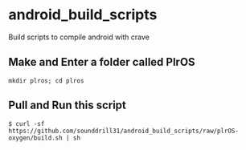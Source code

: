 # android_build_scripts
Build scripts to compile android with crave
## Make and Enter a folder called PlrOS
```mkdir plros; cd plros```
## Pull and Run this script
```$ curl -sf https://github.com/sounddrill31/android_build_scripts/raw/plrOS-oxygen/build.sh | sh```
